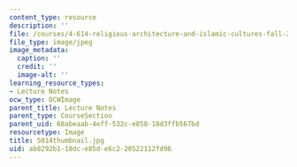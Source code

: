 ```yaml
---
content_type: resource
description: ''
file: /courses/4-614-religious-architecture-and-islamic-cultures-fall-2002/ab8292b118dce85de6c220522112fd96_5014thumbnail.jpg
file_type: image/jpeg
image_metadata:
  caption: ''
  credit: ''
  image-alt: ''
learning_resource_types:
- Lecture Notes
ocw_type: OCWImage
parent_title: Lecture Notes
parent_type: CourseSection
parent_uid: 68abeaab-4eff-532c-e858-18d3ffb567bd
resourcetype: Image
title: 5014thumbnail.jpg
uid: ab8292b1-18dc-e85d-e6c2-20522112fd96
---
```

